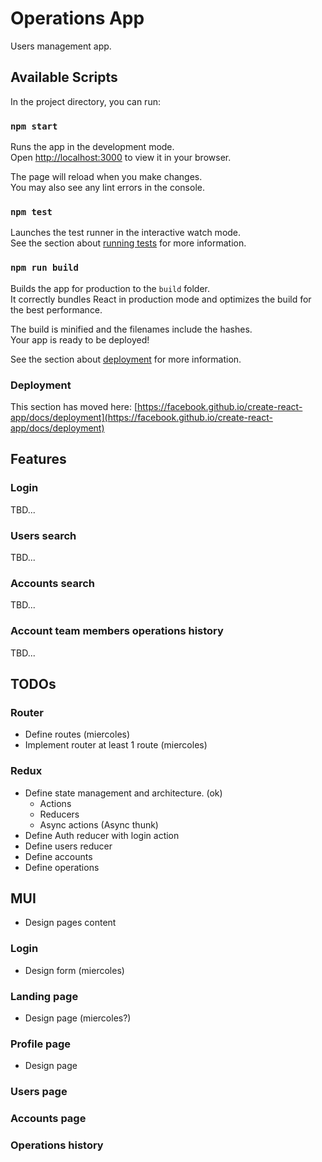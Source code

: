 # Operations App

Users management app.

## Available Scripts

In the project directory, you can run:

### `npm start`

Runs the app in the development mode.\
Open [http://localhost:3000](http://localhost:3000) to view it in your browser.

The page will reload when you make changes.\
You may also see any lint errors in the console.

### `npm test`

Launches the test runner in the interactive watch mode.\
See the section about [running tests](https://facebook.github.io/create-react-app/docs/running-tests) for more information.

### `npm run build`

Builds the app for production to the `build` folder.\
It correctly bundles React in production mode and optimizes the build for the best performance.

The build is minified and the filenames include the hashes.\
Your app is ready to be deployed!

See the section about [deployment](https://facebook.github.io/create-react-app/docs/deployment) for more information.

### Deployment

This section has moved here: [https://facebook.github.io/create-react-app/docs/deployment](https://facebook.github.io/create-react-app/docs/deployment)

## Features

### Login

TBD...

### Users search

TBD...

### Accounts search

TBD...

### Account team members operations history

TBD...

## TODOs

### Router

- Define routes (miercoles)
- Implement router at least 1 route (miercoles)

### Redux

- Define state management and architecture. (ok)
  - Actions
  - Reducers
  - Async actions (Async thunk)
- Define Auth reducer with login action
- Define users reducer
- Define accounts
- Define operations

## MUI

- Design pages content

### Login

- Design form (miercoles)

### Landing page

- Design page (miercoles?)

### Profile page

- Design page

### Users page

### Accounts page

### Operations history
